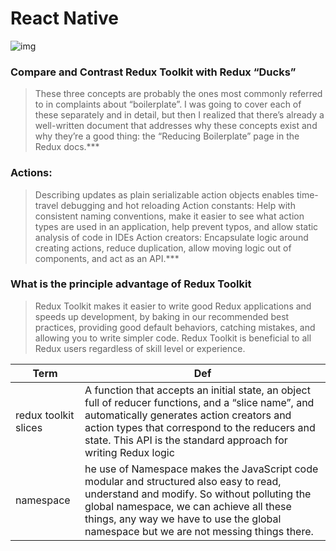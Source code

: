 # React Native
![img](https://devopedia.org/images/article/35/4196.1528779445.png)

### Compare and Contrast Redux Toolkit with Redux “Ducks”
> These three concepts are probably the ones most commonly referred to in complaints about “boilerplate”. I was going to cover each of these separately and in detail, but then I realized that there’s already a well-written document that addresses why these concepts exist and why they’re a good thing: the “Reducing Boilerplate” page in the Redux docs.***



### Actions:
> Describing updates as plain serializable action objects enables time-travel debugging and hot reloading
Action constants: Help with consistent naming conventions, make it easier to see what action types are used in an application, help prevent typos, and allow static analysis of code in IDEs
Action creators: Encapsulate logic around creating actions, reduce duplication, allow moving logic out of components, and act as an API.***

### What is the principle advantage of Redux Toolkit
 > Redux Toolkit makes it easier to write good Redux applications and speeds up development, by baking in our recommended best practices, providing good default behaviors, catching mistakes, and allowing you to write simpler code. Redux Toolkit is beneficial to all Redux users regardless of skill level or experience.

Term| Def
----|---
redux toolkit slices|	A function that accepts an initial state, an object full of reducer functions, and a “slice name”, and automatically generates action creators and action types that correspond to the reducers and state. This API is the standard approach for writing Redux logic
namespace	| he use of Namespace makes the JavaScript code modular and structured also easy to read, understand and modify. So without polluting the global namespace, we can achieve all these things, any way we have to use the global namespace but we are not messing things there.
